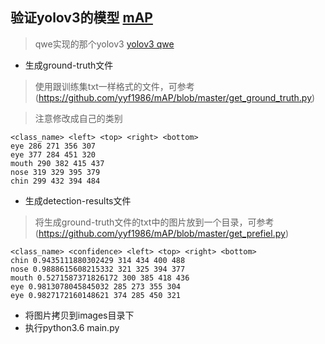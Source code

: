 ## 验证yolov3的模型 [mAP](https://github.com/Cartucho/mAP)
> qwe实现的那个yolov3 [yolov3 qwe](https://github.com/qqwweee/keras-yolo3)
- 生成ground-truth文件
> 使用跟训练集txt一样格式的文件，可参考(https://github.com/yyf1986/mAP/blob/master/get_ground_truth.py)

> 注意修改成自己的类别

```
<class_name> <left> <top> <right> <bottom>
eye 286 271 356 307
eye 377 284 451 320
mouth 290 382 415 437
nose 319 329 395 379
chin 299 432 394 484
```

- 生成detection-results文件
> 将生成ground-truth文件的txt中的图片放到一个目录，可参考(https://github.com/yyf1986/mAP/blob/master/get_prefiel.py)

```
<class_name> <confidence> <left> <top> <right> <bottom>
chin 0.9435111880302429 314 434 400 488
nose 0.9888615608215332 321 325 394 377
mouth 0.5271587371826172 300 385 418 436
eye 0.9813078045845032 285 273 355 304
eye 0.9827172160148621 374 285 450 321
```

- 将图片拷贝到images目录下
- 执行python3.6 main.py
